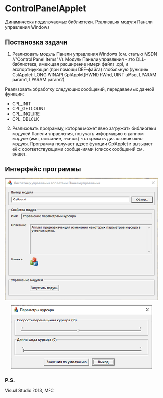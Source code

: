 # ControlPanelApplet
Динамически подключаемые библиотеки. Реализация модуля Панели управления Windows

## Постановка задачи
1. Реализовать модуль Панели управления Windows (см. статью MSDN //"Control Panel Items"//). Модуль Панели управления - это DLL-библиотека, имеющая расширение имери файла .cpl, и экспортирующая (при помощи DEF-файла) глобальную функцию CplApplet:
LONG WINAPI CplApplet(HWND hWnd, UINT uMsg, LPARAM param1, LPARAM param2);

Реализовать обработку следующих сообщений, передаваемых данной функции:
  * CPL_INIT
  * CPL_GETCOUNT
  * CPL_INQUIRE
  * CPL_DBLCLK

2. Реализовать программу, которая может явно загружать библиотеки модулей Панели управления, получать информацию о данном модуле (имя, описание, значок) и открывать диалоговое окно модуля. Программа получает адрес функции CplApplet и вызывает её с соответствующими сообщениями (список сообщений см. выше).

## Интерфейс программы
<p align="center"><img src="/screenshots/screenshot-1.png"/></p>
<p align="center"><img src="/screenshots/screenshot-2.png"/></p>

### P.S.
Visual Studio 2013, MFC
